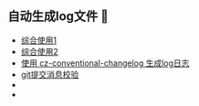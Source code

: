 ## 自动生成log文件 👋

- [综合使用1](https://github.com/release-jf/release-jf)
- [综合使用2](https://github.com/release-jf/full)
- [使用 cz-conventional-changelog 生成log日志](https://github.com/release-jf/cz-conventional-changelog)
- [git提交消息校验](https://github.com/release-jf/commit-msg)
- []()
- []()
